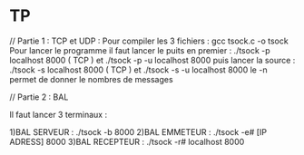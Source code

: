 # TP
// Partie 1 : TCP et UDP : Pour compiler les 3 fichiers : gcc tsock.c -o tsock Pour lancer le programme il faut lancer le puits en premier : ./tsock -p localhost 8000 ( TCP ) et ./tsock -p -u localhost 8000 puis lancer la source : ./tsock -s localhost 8000 ( TCP ) et ./tsock -s -u localhost 8000 le -n permet de donner le nombres de messages

// Partie 2 : BAL

Il faut lancer 3 terminaux :

1)BAL SERVEUR : ./tsock -b 8000
2)BAL EMMETEUR : ./tsock -e# [IP ADRESS] 8000
3)BAL RECEPTEUR : ./tsock -r# localhost 8000
